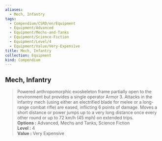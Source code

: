 ```yaml
---
aliases:
  - Mech, Infantry
tags:
  - Compendium/CSRD/en/Equipment
  - Equipment/Advanced
  - Equipment/Mechs-and-Tanks
  - Equipment/Science-Fiction
  - Equipment/Level/4
  - Equipment/Value/Very-Expensive
title: Mech, Infantry
collection: Equipment
kind: Compendium
---
```

## Mech, Infantry  
  
>Powered anthropomorphic exoskeleton frame partially open to the environment but provides a single operator Armor 3. Attacks in the infantry mech (using either an electrified blade for melee or a long-range combat rifle) are eased, inflicting 6 points of damage. Moves a short distance or power jumps up to a very long distance once every other round or up to 72 km/h (45 mph) on extended trips.  
> **Options :** Advanced, Mechs and Tanks, Science Fiction  
> **Level :** 4  
> **Value :** Very Expensive